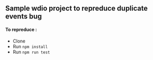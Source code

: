 ## Sample wdio project to repreduce duplicate events bug 

#### To repreduce :
  * Clone
  * Run `npm install`
  * Run `npm run test`
